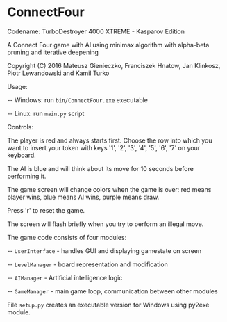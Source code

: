 # ConnectFour

Codename: TurboDestroyer 4000 XTREME - Kasparov Edition

A Connect Four game with AI using minimax algorithm with alpha-beta pruning and iterative deepening

Copyright (C) 2016 Mateusz Gienieczko, Franciszek Hnatow, Jan Klinkosz, Piotr Lewandowski and Kamil Turko

Usage:

-- Windows: run `bin/ConnectFour.exe` executable

-- Linux: run `main.py` script

Controls:

The player is red and always starts first. Choose the row into which you want to insert your token with keys '1', '2', '3', '4', '5', '6', '7' on your keyboard.

The AI is blue and will think about its move for 10 seconds before performing it.

The game screen will change colors when the game is over: red means player wins, blue means AI wins, purple means draw.

Press 'r' to reset the game.

The screen will flash briefly when you try to perform an illegal move.

The game code consists of four modules:

-- `UserInterface` - handles GUI and displaying gamestate on screen

-- `LevelManager` - board representation and modification

-- `AIManager` - Artificial intelligence logic

-- `GameManager` - main game loop, communication between other modules

File `setup.py` creates an executable version for Windows using py2exe module.
